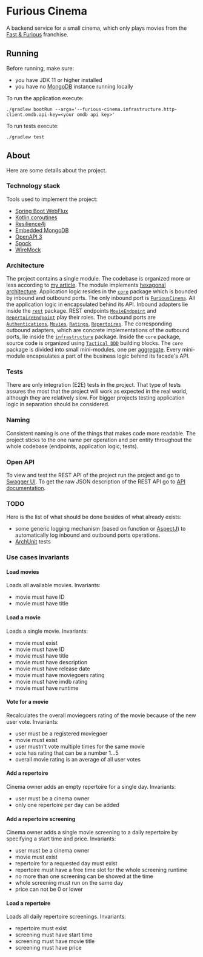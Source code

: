 # Furious Cinema

A backend service for a small cinema, which only plays movies from the [Fast & Furious](https://en.wikipedia.org/wiki/The_Fast_and_the_Furious) franchise.

## Running
Before running, make sure:
- you have JDK 11 or higher installed
- you have no [MongoDB](https://www.mongodb.com/) instance running locally

To run the application execute:
```shell
./gradlew bootRun --args='--furious-cinema.infrastructure.http-client.omdb.api-key=<your omdb api key>'
```
To run tests execute:
```shell
./gradlew test
```

## About
Here are some details about the project.

### Technology stack
Tools used to implement the project:
- [Spring Boot WebFlux](https://docs.spring.io/spring-framework/docs/current/reference/html/web-reactive.html)
- [Kotlin coroutines](https://kotlinlang.org/docs/coroutines-overview.html)
- [Resilience4j](https://resilience4j.readme.io/docs/getting-started)
- [Embedded MongoDB](https://github.com/flapdoodle-oss/de.flapdoodle.embed.mongo)
- [OpenAPI 3](https://springdoc.org/)
- [Spock](https://spockframework.org/)
- [WireMock](http://wiremock.org/)

### Architecture
The project contains a single module.
The codebase is organized more or less according to [my article](https://blog.allegro.tech/2019/12/grouping-and-organizing-classes.html).
The module implements [hexagonal architecture](https://alistair.cockburn.us/hexagonal-architecture/).
Application logic resides in the [`core`](/src/main/kotlin/com/github/mkopylec/furiouscinema/core) package which is bounded by inbound and outbound ports.
The only inbound port is [`FuriousCinema`](/src/main/kotlin/com/github/mkopylec/furiouscinema/core/FuriousCinema.kt).
All the application logic in encapsulated behind its API.
Inbound adapters lie inside the [`rest`](/src/main/kotlin/com/github/mkopylec/furiouscinema/rest) package.
REST endpoints [`MovieEndpoint`](/src/main/kotlin/com/github/mkopylec/furiouscinema/rest/MovieEndpoint.kt) and [`RepertoireEndpoint`](/src/main/kotlin/com/github/mkopylec/furiouscinema/rest/RepertoireEndpoint.kt) play their roles.
The outbound ports are
[`Authentications`](/src/main/kotlin/com/github/mkopylec/furiouscinema/core/authentication/Authentications.kt), 
[`Movies`](/src/main/kotlin/com/github/mkopylec/furiouscinema/core/movie/Movies.kt),
[`Ratings`](/src/main/kotlin/com/github/mkopylec/furiouscinema/core/rating/Ratings.kt), 
[`Repertoires`](/src/main/kotlin/com/github/mkopylec/furiouscinema/core/repertoire/Repertoires.kt).
The corresponding outbound adapters, which are concrete implementations of the outbound ports, lie inside the [`infrastructure`](/src/main/kotlin/com/github/mkopylec/furiouscinema/infrastructure) package.
Inside the `core` package, source code is organized using [`Tactical DDD`](https://thedomaindrivendesign.io/what-is-tactical-design/) building blocks.
The `core` package is divided into small mini-modules, one per [aggregate](https://martinfowler.com/bliki/DDD_Aggregate.html).
Every mini-module encapsulates a part of the business logic behind its facade's API.

### Tests
There are only integration (E2E) tests in the project.
That type of tests assures the most that the project will work as expected in the real world, although they are relatively slow.
For bigger projects testing application logic in separation should be considered.

### Naming
Consistent naming is one of the things that makes code more readable.
The project sticks to the one name per operation and per entity throughout the whole codebase (endpoints, application logic, tests).

### Open API
To view and test the REST API of the project run the project and go to [Swagger UI](http://localhost:8080/swagger-ui.html).
To get the raw JSON description of the REST API go to [API documentation](http://localhost:8080/v3/api-docs).

### TODO
Here is the list of what should be done besides of what already exists:
- some generic logging mechanism (based on function or [AspectJ](https://www.eclipse.org/aspectj/)) to automatically log inbound and outbound ports operations.
- [ArchUnit](https://www.archunit.org/) tests

### Use cases invariants
#### Load movies
Loads all available movies.
Invariants:
 - movie must have ID
 - movie must have title

#### Load a movie
Loads a single movie.
Invariants:
- movie must exist
- movie must have ID
- movie must have title
- movie must have description
- movie must have release date
- movie must have moviegoers rating
- movie must have imdb rating
- movie must have runtime

#### Vote for a movie
Recalculates the overall moviegoers rating of the movie because of the new user vote.
Invariants:
 - user must be a registered moviegoer
 - movie must exist
 - user mustn't vote multiple times for the same movie
 - vote has rating that can be a number 1...5
 - overall movie rating is an average of all user votes

#### Add a repertoire
Cinema owner adds an empty repertoire for a single day.
Invariants:
 - user must be a cinema owner
 - only one repertoire per day can be added

#### Add a repertoire screening
Cinema owner adds a single movie screening to a daily repertoire by specifying a start time and price.
Invariants:
 - user must be a cinema owner
 - movie must exist
 - repertoire for a requested day must exist
 - repertoire must have a free time slot for the whole screening runtime
 - no more than one screening can be showed at the time
 - whole screening must run on the same day
 - price can not be 0 or lower

#### Load a repertoire
Loads all daily repertoire screenings.
Invariants:
 - repertoire must exist
 - screening must have start time
 - screening must have movie title
 - screening must have price
